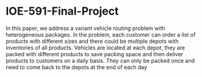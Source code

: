 # IOE-591-Final-Project

In this paper, we address a variant vehicle routing problem with heterogeneous packages. In
the problem, each customer can order a list of products with different sizes and there could be
multiple depots with inventories of all products. Vehicles are located at each depot, they are
packed with different products to save packing space and then deliver products to customers on
a daily basis. They can only be packed once and need to come back to the depots at the end of
each day
